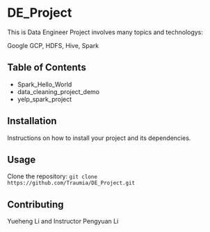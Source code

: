 # DE_Project

This is Data Engineer Project involves many topics and technologys:

Google GCP, HDFS, Hive, Spark

## Table of Contents

* Spark_Hello_World
* data_cleaning_project_demo
* yelp_spark_project

## Installation

Instructions on how to install your project and its dependencies.

## Usage

Clone the repository: `git clone https://github.com/Traumia/DE_Project.git`

## Contributing

Yueheng Li and Instructor Pengyuan Li
